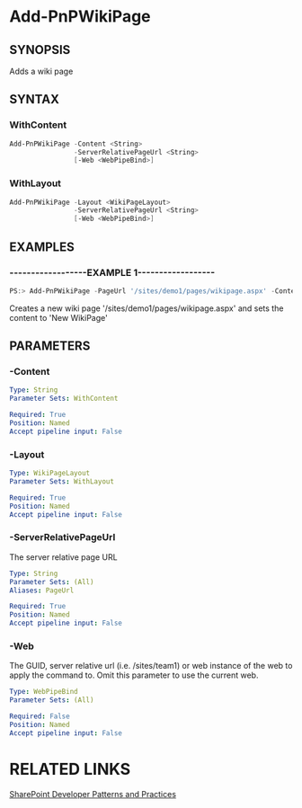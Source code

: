 # Add-PnPWikiPage

## SYNOPSIS
Adds a wiki page

## SYNTAX 

### WithContent
```powershell
Add-PnPWikiPage -Content <String>
                -ServerRelativePageUrl <String>
                [-Web <WebPipeBind>]
```

### WithLayout
```powershell
Add-PnPWikiPage -Layout <WikiPageLayout>
                -ServerRelativePageUrl <String>
                [-Web <WebPipeBind>]
```

## EXAMPLES

### ------------------EXAMPLE 1------------------
```powershell
PS:> Add-PnPWikiPage -PageUrl '/sites/demo1/pages/wikipage.aspx' -Content 'New WikiPage'
```

Creates a new wiki page '/sites/demo1/pages/wikipage.aspx' and sets the content to 'New WikiPage'

## PARAMETERS

### -Content


```yaml
Type: String
Parameter Sets: WithContent

Required: True
Position: Named
Accept pipeline input: False
```

### -Layout


```yaml
Type: WikiPageLayout
Parameter Sets: WithLayout

Required: True
Position: Named
Accept pipeline input: False
```

### -ServerRelativePageUrl
The server relative page URL

```yaml
Type: String
Parameter Sets: (All)
Aliases: PageUrl

Required: True
Position: Named
Accept pipeline input: False
```

### -Web
The GUID, server relative url (i.e. /sites/team1) or web instance of the web to apply the command to. Omit this parameter to use the current web.

```yaml
Type: WebPipeBind
Parameter Sets: (All)

Required: False
Position: Named
Accept pipeline input: False
```

# RELATED LINKS

[SharePoint Developer Patterns and Practices](http://aka.ms/sppnp)